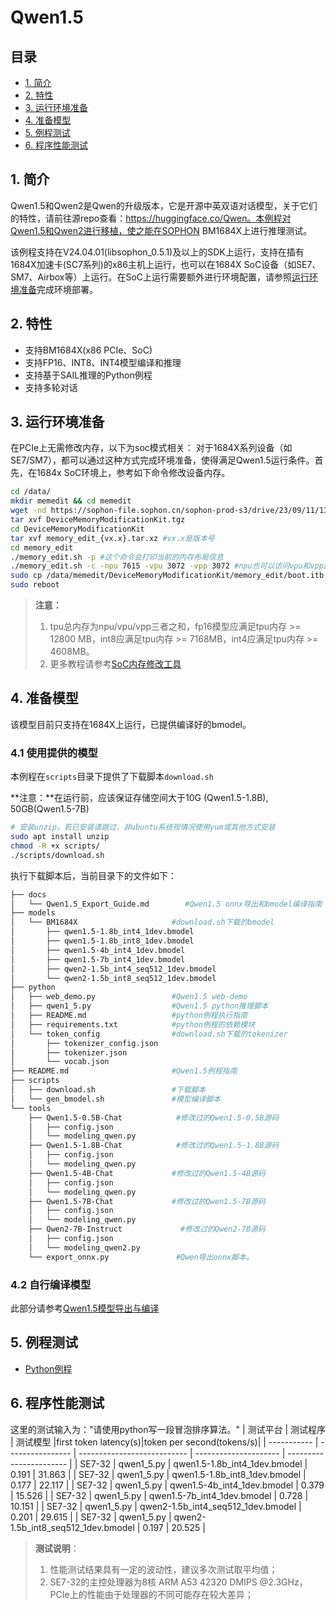 # Qwen1.5

## 目录
  - [1. 简介](#1-简介)
  - [2. 特性](#2-特性)
  - [3. 运行环境准备](#3-运行环境准备)
  - [4. 准备模型](#4-准备模型)
  - [5. 例程测试](#5-例程测试)
  - [6. 程序性能测试](#6-程序性能测试)

## 1. 简介
Qwen1.5和Qwen2是Qwen的升级版本，它是开源中英双语对话模型，关于它们的特性，请前往源repo查看：https://huggingface.co/Qwen。本例程对Qwen1.5和Qwen2进行移植，使之能在SOPHON BM1684X上进行推理测试。

该例程支持在V24.04.01(libsophon_0.5.1)及以上的SDK上运行，支持在插有1684X加速卡(SC7系列)的x86主机上运行，也可以在1684X SoC设备（如SE7、SM7、Airbox等）上运行。在SoC上运行需要额外进行环境配置，请参照[运行环境准备](#3-运行环境准备)完成环境部署。

## 2. 特性
* 支持BM1684X(x86 PCIe、SoC)
* 支持FP16、INT8、INT4模型编译和推理
* 支持基于SAIL推理的Python例程
* 支持多轮对话


## 3. 运行环境准备
在PCIe上无需修改内存，以下为soc模式相关：
对于1684X系列设备（如SE7/SM7），都可以通过这种方式完成环境准备，使得满足Qwen1.5运行条件。首先，在1684x SoC环境上，参考如下命令修改设备内存。
```bash
cd /data/
mkdir memedit && cd memedit
wget -nd https://sophon-file.sophon.cn/sophon-prod-s3/drive/23/09/11/13/DeviceMemoryModificationKit.tgz
tar xvf DeviceMemoryModificationKit.tgz
cd DeviceMemoryModificationKit
tar xvf memory_edit_{vx.x}.tar.xz #vx.x是版本号
cd memory_edit
./memory_edit.sh -p #这个命令会打印当前的内存布局信息
./memory_edit.sh -c -npu 7615 -vpu 3072 -vpp 3072 #npu也可以访问vpu和vpp的内存
sudo cp /data/memedit/DeviceMemoryModificationKit/memory_edit/boot.itb /boot/boot.itb && sync
sudo reboot
```
> **注意：**
> 1. tpu总内存为npu/vpu/vpp三者之和，fp16模型应满足tpu内存 >= 12800 MB，int8应满足tpu内存 >= 7168MB，int4应满足tpu内存 >= 4608MB。
> 2. 更多教程请参考[SoC内存修改工具](https://doc.sophgo.com/sdk-docs/v23.07.01/docs_latest_release/docs/SophonSDK_doc/zh/html/appendix/2_mem_edit_tools.html)

## 4. 准备模型
该模型目前只支持在1684X上运行，已提供编译好的bmodel。
### 4.1 使用提供的模型

​本例程在`scripts`目录下提供了下载脚本`download.sh`

**注意：**在运行前，应该保证存储空间大于10G (Qwen1.5-1.8B), 50GB(Qwen1.5-7B)

```bash
# 安装unzip，若已安装请跳过，非ubuntu系统视情况使用yum或其他方式安装
sudo apt install unzip
chmod -R +x scripts/
./scripts/download.sh
```

执行下载脚本后，当前目录下的文件如下：
```bash
├── docs
│   └── Qwen1.5_Export_Guide.md        #Qwen1.5 onnx导出和bmodel编译指南
├── models
│   └── BM1684X                     #download.sh下载的bmodel
│       ├── qwen1.5-1.8b_int4_1dev.bmodel
│       ├── qwen1.5-1.8b_int8_1dev.bmodel
│       ├── qwen1.5-4b_int4_1dev.bmodel
│       ├── qwen1.5-7b_int4_1dev.bmodel
│       ├── qwen2-1.5b_int4_seq512_1dev.bmodel
│       └── qwen2-1.5b_int8_seq512_1dev.bmodel
├── python
│   ├── web_demo.py                 #Qwen1.5 web-demo
│   ├── qwen1_5.py                  #Qwen1.5 python推理脚本
│   ├── README.md                   #python例程执行指南
│   ├── requirements.txt            #python例程的依赖模块
│   └── token_config                #download.sh下载的tokenizer
│       ├── tokenizer_config.json
│       ├── tokenizer.json
│       └── vocab.json
├── README.md                       #Qwen1.5例程指南
├── scripts                         
│   ├── download.sh                 #下载脚本
│   └── gen_bmodel.sh               #模型编译脚本
└── tools
    ├── Qwen1.5-0.5B-Chat            #修改过的Qwen1.5-0.5B源码
    │   ├── config.json
    │   └── modeling_qwen.py
    ├── Qwen1.5-1.8B-Chat            #修改过的Qwen1.5-1.8B源码
    │   ├── config.json
    │   └── modeling_qwen.py
    ├── Qwen1.5-4B-Chat             #修改过的Qwen1.5-4B源码
    │   ├── config.json
    │   └── modeling_qwen.py
    ├── Qwen1.5-7B-Chat             #修改过的Qwen1.5-7B源码
    │   ├── config.json
    │   └── modeling_qwen.py
    ├── Qwen2-7B-Instruct             #修改过的Qwen2-7B源码
    │   ├── config.json
    │   └── modeling_qwen2.py
    └── export_onnx.py               #Qwen导出onnx脚本。
```

### 4.2 自行编译模型

此部分请参考[Qwen1.5模型导出与编译](./docs/Qwen1_5_Export_Guide.md)

## 5. 例程测试

- [Python例程](./python/README.md)

## 6. 程序性能测试

这里的测试输入为："请使用python写一段冒泡排序算法。"
|    测试平台   |     测试程序       |           测试模型               |first token latency(s)|token per second(tokens/s)| 
| -----------  | ---------------- | ---------------------------     | --------------------- | ----------------------- | 
| SE7-32  | qwen1_5.py      | qwen1.5-1.8b_int4_1dev.bmodel         |    0.191              |        31.863           | 
| SE7-32  | qwen1_5.py      | qwen1.5-1.8b_int8_1dev.bmodel         |    0.177              |        22.117           |
| SE7-32  | qwen1_5.py      | qwen1.5-4b_int4_1dev.bmodel           |    0.379              |        15.526           | 
| SE7-32  | qwen1_5.py      | qwen1.5-7b_int4_1dev.bmodel           |    0.728              |        10.151           | 
| SE7-32  | qwen1_5.py      | qwen2-1.5b_int4_seq512_1dev.bmodel    |    0.201              |        29.615           |
| SE7-32  | qwen1_5.py      | qwen2-1.5b_int8_seq512_1dev.bmodel    |    0.197              |        20.525           |
 
> **测试说明**：  
> 1. 性能测试结果具有一定的波动性，建议多次测试取平均值；
> 2. SE7-32的主控处理器为8核 ARM A53 42320 DMIPS @2.3GHz，PCIe上的性能由于处理器的不同可能存在较大差异；
